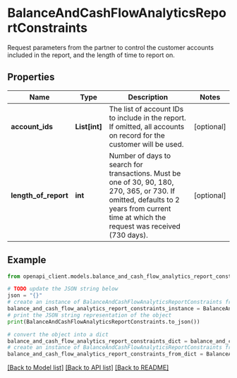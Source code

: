 # BalanceAndCashFlowAnalyticsReportConstraints

Request parameters from the partner to control the customer accounts included in the report, and the length of time to report on.

## Properties

Name | Type | Description | Notes
------------ | ------------- | ------------- | -------------
**account_ids** | **List[int]** | The list of account IDs to include in the report. If omitted, all accounts on record for the customer will be used. | [optional] 
**length_of_report** | **int** | Number of days to search for transactions. Must be one of 30, 90, 180, 270, 365, or 730. If omitted, defaults to 2 years from current time at which the request was received (730 days). | [optional] 

## Example

```python
from openapi_client.models.balance_and_cash_flow_analytics_report_constraints import BalanceAndCashFlowAnalyticsReportConstraints

# TODO update the JSON string below
json = "{}"
# create an instance of BalanceAndCashFlowAnalyticsReportConstraints from a JSON string
balance_and_cash_flow_analytics_report_constraints_instance = BalanceAndCashFlowAnalyticsReportConstraints.from_json(json)
# print the JSON string representation of the object
print(BalanceAndCashFlowAnalyticsReportConstraints.to_json())

# convert the object into a dict
balance_and_cash_flow_analytics_report_constraints_dict = balance_and_cash_flow_analytics_report_constraints_instance.to_dict()
# create an instance of BalanceAndCashFlowAnalyticsReportConstraints from a dict
balance_and_cash_flow_analytics_report_constraints_from_dict = BalanceAndCashFlowAnalyticsReportConstraints.from_dict(balance_and_cash_flow_analytics_report_constraints_dict)
```
[[Back to Model list]](../README.md#documentation-for-models) [[Back to API list]](../README.md#documentation-for-api-endpoints) [[Back to README]](../README.md)



